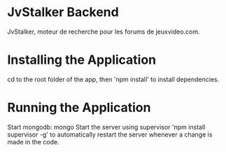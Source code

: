 # JvStalker Backend
JvStalker, moteur de recherche pour les forums de jeuxvideo.com.

# Installing the Application
cd to the root folder of the app, then 'npm install' to install dependencies.

# Running the Application
Start mongodb: mongo
Start the server using supervisor 'npm install supervisor -g' to automatically restart the server whenever a change is made in the code.